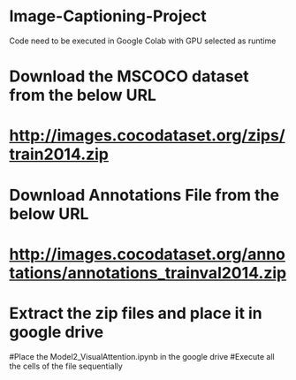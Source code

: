# Image-Captioning-Project

Code need to be executed in Google Colab with GPU selected as runtime

# Download the MSCOCO dataset from the below URL
# http://images.cocodataset.org/zips/train2014.zip
# Download Annotations File from the below URL
# http://images.cocodataset.org/annotations/annotations_trainval2014.zip
# Extract the zip files and place it in google drive
#Place the Model2_VisualAttention.ipynb in the google drive
#Execute all the cells of the file sequentially